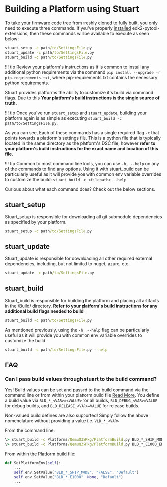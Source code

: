 # Building a Platform using Stuart

To take your firmware code tree from freshly cloned to fully built, you only
need to execute three commands. If you've properly [installed](/using/install)
edk2-pytool-extensions, then these commands will be available to execute as
seen below:

```cmd
stuart_setup -c path/to/SettingsFile.py
stuart_update -c path/to/SettingsFile.py
stuart_build -c path/to/SettingsFile.py
```

!!! tip
    Review your platform's instructions as it is common to install any
    additional python requirements via the command
    `pip install --upgrade -r pip-requirements.txt`, where pip-requirements.txt
    contains the necessary python requirements.

Stuart provides platforms the ability to customize it's build via command
flags. Due to this **Your platform's build instructions is the single
source of truth.**

!!! tip
    Once you've run `stuart_setup` and `stuart_update`, building your platform
    again is as simple as executing `stuart_build -c path/to/SettingsFile.py`.

As you can see, Each of these commands has a single required flag `-c` that
points towards a platform's settings file. This is a python file that is
typically located in the same directory as the platform's DSC file, however
**refer to your platform's build instructions for the exact name and location
of this file.**

!!! tip
    Common to most command line tools, you can use `-h, --help` on any of
    the commands to find any options. Using it with stuart_build can be
    particularly useful as it will provide you with common env variable
    overrides to customize the build: `stuart_build -c <filepath> --help`

Curious about what each command does? Check out the below sections.

## stuart_setup

Stuart_setup is responsible for downloading all git submodule dependencies as
specified by your platform.

```cmd
stuart_setup -c path/to/SettingsFile.py
```

## stuart_update

Stuart_update is responsible for downloading all other required external
dependencies, including, but not limited to nuget, azure, etc.

```cmd
stuart_update -c path/to/SettingsFile.py
```

## stuart_build

Stuart_build is responsible for building the platform and placing all artifacts
in the /Build/ directory. **Refer to your platform's build instructions for any
additional build flags needed to build.**

```cmd
stuart_build -c path/to/SettingsFile.py
```

As mentioned previously, using the `-h, --help` flag can be particularly useful
as it will provide you with common env variable overrides to customize the build.

```cmd
stuart_build -c path/to/SettingsFile.py --help
```

## FAQ

### Can I pass build values through stuart to the build command?

Yes! Build values can be set and passed to the build command via the command
line or from within your platform build file
[Read More](/integrate/build#setting-getting-environment-variables).
You define a build value via `BLD_*_<VAR>=<VALUE>` for all builds,
`BLD_DEBUG_<VAR>=VALUE` for debug builds, and `BLD_RELEASE_<VAR>=VALUE` for release
builds.

Non-valued build defines are also supported! Simply follow the above nomenclature
without providing a value i.e. `VLD_*_<VAR>`

From the command line:

```cmd
\> stuart_build -c Platforms/QemuQ35Pkg/PlatformBuild.py BLD_*_SHIP_MODE=FALSE
\> stuart_build -c Platforms/QemuQ35Pkg/PlatformBuild.py BLD_*_E1000_ENABLE
```

From within the Platform build file:

``` python
def SetPlatformEnv(self):
    ...
    self.env.SetValue("BLD_*_SHIP_MODE", "FALSE", "Default")
    self.env.SetValue("BLD_*_E1000", None, "Default")
    ...
```
